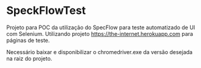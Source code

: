 # SpeckFlowTest

Projeto para POC da utilização do SpecFlow para teste automatizado de UI com Selenium.
Utilizando projeto https://the-internet.herokuapp.com para páginas de teste. 

Necessário baixar e disponibilizar o chromedriver.exe da versão desejada na raiz do projeto.
